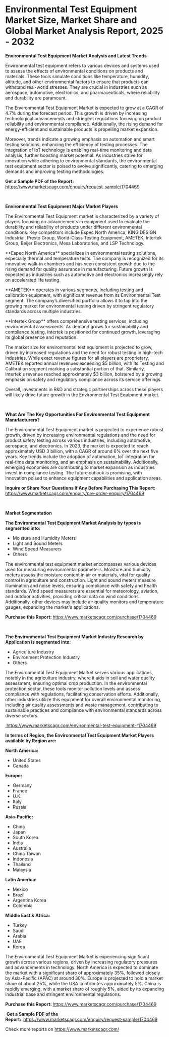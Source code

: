 <p><h1>Environmental Test Equipment Market Size, Market Share and Global Market Analysis Report, 2025 - 2032</h1></p><p><strong>Environmental Test Equipment Market Analysis and Latest Trends</strong></p>
<p><p>Environmental test equipment refers to various devices and systems used to assess the effects of environmental conditions on products and materials. These tools simulate conditions like temperature, humidity, altitude, and other environmental factors to ensure that products can withstand real-world stresses. They are crucial in industries such as aerospace, automotive, electronics, and pharmaceuticals, where reliability and durability are paramount.</p><p>The Environmental Test Equipment Market is expected to grow at a CAGR of 4.7% during the forecast period. This growth is driven by increasing technological advancements and stringent regulations focusing on product reliability and environmental compliance. Additionally, the rising demand for energy-efficient and sustainable products is propelling market expansion. </p><p>Moreover, trends indicate a growing emphasis on automation and smart testing solutions, enhancing the efficiency of testing processes. The integration of IoT technology is enabling real-time monitoring and data analysis, further boosting market potential. As industries strive for innovation while adhering to environmental standards, the environmental test equipment sector is poised to evolve significantly, catering to emerging demands and improving testing methodologies.</p></p>
<p><strong>Get a Sample PDF of the Report:&nbsp;</strong> <a href="https://www.marketscagr.com/enquiry/request-sample/1704469?utm_campaign=1848&utm_medium=2&utm_source=Github&utm_content=ia&utm_term=09042025&utm_id=environmental-test-equipment">https://www.marketscagr.com/enquiry/request-sample/1704469</a></p>
<p>&nbsp;</p>
<p><strong>Environmental Test Equipment Major Market Players</strong></p>
<p><p>The Environmental Test Equipment market is characterized by a variety of players focusing on advancements in equipment used to evaluate the durability and reliability of products under different environmental conditions. Key competitors include Espec North America, KING DESIGN Industrial, Presto Group, World-Class Testing Equipment, AMETEK, Intertek Group, Beijer Electronics, Mesa Laboratories, and LSP Technology.</p><p>**Espec North America** specializes in environmental testing solutions, especially thermal and temperature tests. The company is recognized for its innovative walk-in chambers and has seen consistent growth due to the rising demand for quality assurance in manufacturing. Future growth is expected as industries such as automotive and electronics increasingly rely on accelerated life testing.</p><p>**AMETEK** operates in various segments, including testing and calibration equipment, with significant revenue from its Environmental Test segment. The company’s diversified portfolio allows it to tap into the growing market for environmental testing driven by stringent regulatory standards across multiple industries.</p><p>**Intertek Group** offers comprehensive testing services, including environmental assessments. As demand grows for sustainability and compliance testing, Intertek is positioned for continued growth, leveraging its global presence and reputation.</p><p>The market size for environmental test equipment is projected to grow, driven by increased regulations and the need for robust testing in high-tech industries. While exact revenue figures for all players are proprietary, AMETEK reported annual revenues exceeding $5 billion, with its Testing and Calibration segment marking a substantial portion of that. Similarly, Intertek's revenue reached approximately $3 billion, bolstered by a growing emphasis on safety and regulatory compliance across its service offerings.</p><p>Overall, investments in R&D and strategic partnerships across these players will likely drive future growth in the Environmental Test Equipment market.</p></p>
<p>&nbsp;</p>
<p><strong>What Are The Key Opportunities For Environmental Test Equipment Manufacturers?</strong></p>
<p><p>The Environmental Test Equipment market is projected to experience robust growth, driven by increasing environmental regulations and the need for product safety testing across various industries, including automotive, aerospace, and electronics. In 2023, the market is expected to reach approximately USD 3 billion, with a CAGR of around 6% over the next five years. Key trends include the adoption of automation, IoT integration for real-time data monitoring, and an emphasis on sustainability. Additionally, emerging economies are contributing to market expansion as industries invest in compliance testing. The future outlook is promising, with innovation poised to enhance equipment capabilities and application areas.</p></p>
<p><strong>Inquire or Share Your Questions If Any Before Purchasing This Report:</strong> <a href="https://www.marketscagr.com/enquiry/pre-order-enquiry/1704469?utm_campaign=1848&utm_medium=2&utm_source=Github&utm_content=ia&utm_term=09042025&utm_id=environmental-test-equipment">https://www.marketscagr.com/enquiry/pre-order-enquiry/1704469</a></p>
<p>&nbsp;</p>
<p><strong>Market Segmentation</strong></p>
<p><strong>The Environmental Test Equipment Market Analysis by types is segmented into:</strong></p>
<p><ul><li>Moisture and Humidity Meters</li><li>Light and Sound Meters</li><li>Wind Speed Measurers</li><li>Others</li></ul></p>
<p><p>The environmental test equipment market encompasses various devices used for measuring environmental parameters. Moisture and humidity meters assess the moisture content in air or materials, vital for quality control in agriculture and construction. Light and sound meters measure illumination and noise levels, ensuring compliance with safety and health standards. Wind speed measurers are essential for meteorology, aviation, and outdoor activities, providing critical data on wind conditions. Additionally, other devices may include air quality monitors and temperature gauges, expanding the market's applications.</p></p>
<p><strong>Purchase this Report:&nbsp;</strong><a href="https://www.marketscagr.com/purchase/1704469?utm_campaign=1848&utm_medium=2&utm_source=Github&utm_content=ia&utm_term=09042025&utm_id=environmental-test-equipment">https://www.marketscagr.com/purchase/1704469</a></p>
<p>&nbsp;</p>
<p><strong>The Environmental Test Equipment Market Industry Research by Application is segmented into:</strong></p>
<p><ul><li>Agriculture Industry</li><li>Environment Protection Industry</li><li>Others</li></ul></p>
<p><p>The Environmental Test Equipment Market serves various applications, notably in the agriculture industry, where it aids in soil and water quality assessment, ensuring optimal crop production. In the environmental protection sector, these tools monitor pollution levels and assess compliance with regulations, facilitating conservation efforts. Additionally, other industries utilize this equipment for overall environmental monitoring, including air quality assessments and waste management, contributing to sustainable practices and compliance with environmental standards across diverse sectors.</p></p>
<p><a href="https://www.marketscagr.com/environmental-test-equipment-r1704469?utm_campaign=1848&utm_medium=2&utm_source=Github&utm_content=ia&utm_term=09042025&utm_id=environmental-test-equipment">&nbsp;https://www.marketscagr.com/environmental-test-equipment-r1704469</a></p>
<p><strong>In terms of Region, the Environmental Test Equipment Market Players available by Region are:</strong></p>
<p>
    <p> <strong> North America: </strong>
        <ul>
            <li>United States</li>
            <li>Canada</li>
        </ul>
        </p> 
    <p> <strong> Europe: </strong>
        <ul>
            <li>Germany</li>
            <li>France</li>
            <li>U.K.</li>
            <li>Italy</li>
            <li>Russia</li>
        </ul>
        </p> 
    <p> <strong> Asia-Pacific: </strong>
        <ul>
            <li>China</li>
            <li>Japan</li>
            <li>South Korea</li>
            <li>India</li>
            <li>Australia</li>
            <li>China Taiwan</li>
            <li>Indonesia</li>
            <li>Thailand</li>
            <li>Malaysia</li>
        </ul>
        </p> 
    <p> <strong> Latin America: </strong>
        <ul>
            <li>Mexico</li>
            <li>Brazil</li>
            <li>Argentina Korea</li>
            <li>Colombia</li>
        </ul>
        </p> 
    <p> <strong> Middle East & Africa: </strong>
        <ul>
            <li>Turkey</li>
            <li>Saudi</li>
            <li>Arabia</li>
            <li>UAE</li>
            <li>Korea</li>
        </ul>
    </p>
    </p>
<p><p>The Environmental Test Equipment Market is experiencing significant growth across various regions, driven by increasing regulatory pressures and advancements in technology. North America is expected to dominate the market with a significant share of approximately 35%, followed closely by Asia-Pacific (APAC) at around 30%. Europe is projected to hold a market share of about 25%, while the USA contributes approximately 5%. China is rapidly emerging, with a market share of roughly 5%, aided by its expanding industrial base and stringent environmental regulations.</p></p>
<p><strong>Purchase this Report: </strong><a href="https://www.marketscagr.com/purchase/1704469?utm_campaign=1848&utm_medium=2&utm_source=Github&utm_content=ia&utm_term=09042025&utm_id=environmental-test-equipment">https://www.marketscagr.com/purchase/1704469</a></p>
<p>&nbsp;<strong>Get a Sample PDF of the Report:&nbsp;&nbsp;</strong><a href="https://www.marketscagr.com/enquiry/request-sample/1704469?utm_campaign=1848&utm_medium=2&utm_source=Github&utm_content=ia&utm_term=09042025&utm_id=environmental-test-equipment">https://www.marketscagr.com/enquiry/request-sample/1704469</a></p>
<p><strong></strong></p>
<p>Check more reports on <a href="https://www.marketscagr.com/?utm_campaign=1848&utm_medium=2&utm_source=Github&utm_content=ia&utm_term=09042025&utm_id=environmental-test-equipment">https://www.marketscagr.com/</a></p>